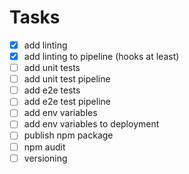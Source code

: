 # Tasks

- [x] add linting
- [x] add linting to pipeline (hooks at least)
- [ ] add unit tests
- [ ] add unit test pipeline
- [ ] add e2e tests
- [ ] add e2e test pipeline
- [ ] add env variables
- [ ] add env variables to deployment
- [ ] publish npm package
- [ ] npm audit
- [ ] versioning

